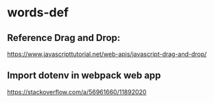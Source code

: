 # words-def

## Reference Drag and Drop:
https://www.javascripttutorial.net/web-apis/javascript-drag-and-drop/

## Import dotenv in webpack web app
https://stackoverflow.com/a/56961660/11892020